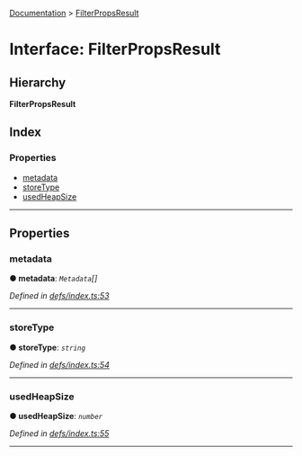 [Documentation](../README.md) > [FilterPropsResult](../interfaces/filterpropsresult.md)

# Interface: FilterPropsResult

## Hierarchy

**FilterPropsResult**

## Index

### Properties

* [metadata](filterpropsresult.md#metadata)
* [storeType](filterpropsresult.md#storetype)
* [usedHeapSize](filterpropsresult.md#usedheapsize)

---

## Properties

<a id="metadata"></a>

###  metadata

**● metadata**: *`Metadata`[]*

*Defined in [defs/index.ts:53](https://github.com/badbatch/cachemap/blob/4e23125/packages/core-worker/src/defs/index.ts#L53)*

___
<a id="storetype"></a>

###  storeType

**● storeType**: *`string`*

*Defined in [defs/index.ts:54](https://github.com/badbatch/cachemap/blob/4e23125/packages/core-worker/src/defs/index.ts#L54)*

___
<a id="usedheapsize"></a>

###  usedHeapSize

**● usedHeapSize**: *`number`*

*Defined in [defs/index.ts:55](https://github.com/badbatch/cachemap/blob/4e23125/packages/core-worker/src/defs/index.ts#L55)*

___

